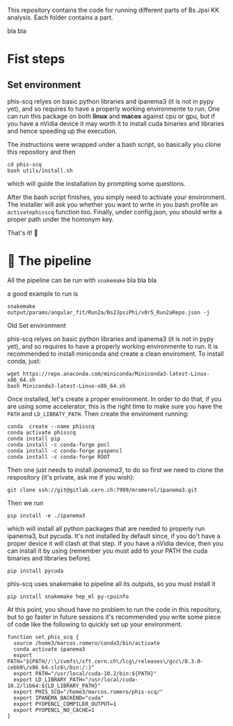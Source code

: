 This repository contains the code for running different parts of Bs Jpsi KK analysis. Each folder contains a part.

bla bla


# Fist steps

## Set environment
phis-scq relyes on basic python libraries and ipanema3 (it is not in pypy yet),
and so requires to have a properly working environmente to run. One can run
this package on both __linux__ and __macos__ against cpu or gpu, 
but if you have a nVidia device it may worth it to install cuda binaries and 
libraries and hence speeding up the execution.

The instructions were wrapped under a bash script, so basically you clone this
repository and then
```
cd phis-scq
bash utils/install.sh
```
which will guide the installation by prompting some questions.

After the bash script finishes, you simply need to activate your environment.
The installer will ask you whether you want to write in you bash profile 
an `activatephisscq` function too. 
Finally, under config.json, you should write a proper path under 
the homonym key.

That's it! 🎉


# 🐍 The pipeline 

All the pipeline can be run with `snakemake`
bla bla bla

a good example to run is 

```
snakemake output/params/angular_fit/Run2a/Bs2JpsiPhi/v0r5_Run2aRepo.json -j
```



















Old Set environment

phis-scq relyes on basic python libraries and ipanema3 (it is not in pypy yet),
and so requires to have a properly working environmente to run.
It is recommended to install miniconda and create a clean enviroment. To install conda, just:
```
wget https://repo.anaconda.com/miniconda/Miniconda3-latest-Linux-x86_64.sh
bash Miniconda3-latest-Linux-x86_64.sh
```
Once installed, let's create a proper environment. In order to do that, if you are
using some accelerator, this is the right time to make sure
you have the `PATH` and `LD_LIBRATY_PATH`. Then create the enviroment running:
```
conda  create --name phisscq
conda activate phisscq
conda install pip
conda install -c conda-forge pocl
conda install -c conda-forge pyopencl
conda install -c conda-forge ROOT
```

Then one just needs to install _ipanema3_, to do so first we need to clone the respository
(it's private, ask me if you wish):
```
git clone ssh://git@gitlab.cern.ch:7999/mromerol/ipanema3.git
```
Then we run
```
pip install -e ./ipanema3
```
which will install all python packages that are needed to properly run ipanema3,
but pycuda.  It's not installed by default since, if you do't have a proper
device it will clash at that step. If you have a nVidia device, then you can
install it by using (remember you must add to your PATH the cuda binaries and
libraries before).
```
pip install pycuda
```

phis-scq uses snakemake to pipeline all its outputs, so you must install it
```
pip install snakemake hep_ml py-cpuinfo
```


At this point, you shoud have no problem to run the code in this repository, but
to go faster in future sessions it's recommended you write some piece of code
like the following to quickly set up your environment.

```
function set_phis_scq {
  source /home3/marcos.romero/conda3/bin/activate
  conda activate ipanema3
  export PATH="${PATH//:\/cvmfs\/sft.cern.ch\/lcg\/releases\/gcc\/8.3.0-cebb0\/x86_64-slc6\/bin:/:}"
  export PATH="/usr/local/cuda-10.2/bin:${PATH}"
  export LD_LIBRARY_PATH="/usr/local/cuda-10.2/lib64:${LD_LIBRARY_PATH}"
  export PHIS_SCQ="/home3/marcos.romero/phis-scq/"
  export IPANEMA_BACKEND="cuda"
  export PYOPENCL_COMPILER_OUTPUT=1
  export PYOPENCL_NO_CACHE=1
}
```
